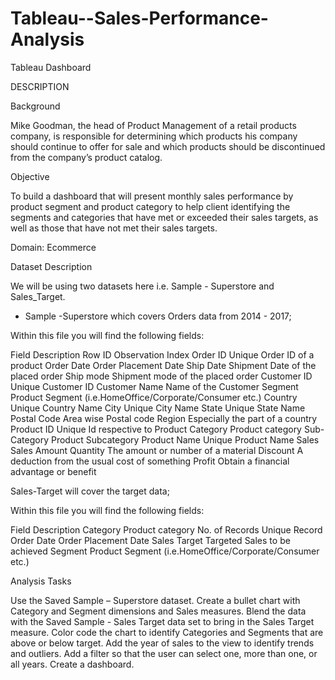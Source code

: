 # Tableau--Sales-Performance-Analysis
Tableau Dashboard

DESCRIPTION

Background 

Mike Goodman, the head of Product Management of a retail products company, is responsible for determining which products his company should continue to offer for sale and which products should be discontinued from the company’s product catalog. 

Objective


To build a dashboard that will present monthly sales performance by product segment and product category to help client identifying the segments and categories that have met or exceeded their sales targets, as well as those that have not met their sales targets. 

Domain: Ecommerce

Dataset Description

We will be using two datasets here i.e. Sample - Superstore and Sales_Target.

* Sample -Superstore which covers Orders data from 2014 - 2017;

Within this file you will find the following fields:

Field 	Description
Row ID	Observation Index
Order ID	Unique Order ID of a product
Order Date	Order Placement Date
Ship Date	Shipment Date of the placed order
Ship mode	Shipment mode of the placed order
Customer ID	Unique Customer ID
Customer Name	Name of the Customer
Segment	Product Segment (i.e.HomeOffice/Corporate/Consumer etc.)
Country	Unique Country Name
City	Unique City Name
State	Unique State Name
Postal Code	Area wise Postal code
Region	Especially the part of a country
Product ID	Unique Id respective to Product
Category	Product category
Sub-Category	Product Subcategory
Product Name	Unique Product Name
Sales	Sales Amount
Quantity	The amount or number of a material
Discount	A deduction from the usual cost of something
Profit	Obtain a financial advantage or benefit

 Sales-Target will cover the target data;


Within this file you will find the following fields:

Field 	Description
Category	Product category
No. of Records	Unique Record
Order Date	Order Placement Date
Sales Target	Targeted Sales to be achieved 
Segment	Product Segment (i.e.HomeOffice/Corporate/Consumer etc.)
 


Analysis Tasks

Use the Saved Sample – Superstore dataset. 
Create a bullet chart with Category and Segment dimensions and Sales measures. 
Blend the data with the Saved Sample - Sales Target data set to bring in the Sales Target measure. 
Color code the chart to identify Categories and Segments that are above or below target. 
Add the year of sales to the view to identify trends and outliers. 
Add a filter so that the user can select one, more than one, or all years. 
Create a dashboard.
